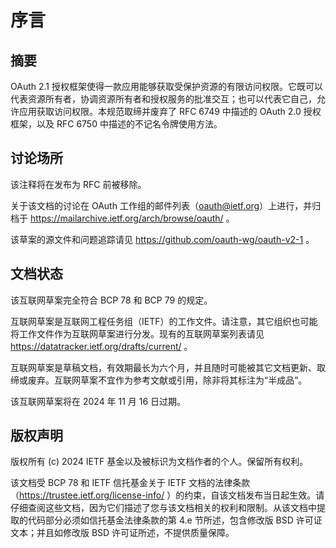 # 序言

## 摘要

OAuth 2.1 授权框架使得一款应用能够获取受保护资源的有限访问权限。它既可以代表资源所有者，协调资源所有者和授权服务的批准交互；也可以代表它自己，允许应用获取访问权限。本规范取缔并废弃了 RFC 6749 中描述的 OAuth 2.0 授权框架，以及 RFC 6750 中描述的不记名令牌使用方法。

## 讨论场所

该注释将在发布为 RFC 前被移除。

关于该文档的讨论在 OAuth 工作组的邮件列表（oauth@ietf.org）上进行，并归档于 https://mailarchive.ietf.org/arch/browse/oauth/ 。

该草案的源文件和问题追踪请见 https://github.com/oauth-wg/oauth-v2-1 。

## 文档状态

该互联网草案完全符合 BCP 78 和 BCP 79 的规定。

互联网草案是互联网工程任务组（IETF）的工作文件。请注意，其它组织也可能将工作文件作为互联网草案进行分发。现有的互联网草案列表请见 https://datatracker.ietf.org/drafts/current/ 。

互联网草案是草稿文档，有效期最长为六个月，并且随时可能被其它文档更新、取缔或废弃。互联网草案不宜作为参考文献或引用，除非将其标注为“半成品”。

该互联网草案将在 2024 年 11 月 16 日过期。

## 版权声明

版权所有 (c) 2024 IETF 基金以及被标识为文档作者的个人。保留所有权利。

该文档受 BCP 78 和 IETF 信托基金关于 IETF 文档的法律条款（https://trustee.ietf.org/license-info/ ）的约束，自该文档发布当日起生效。请仔细查阅这些文档，因为它们描述了您与该文档相关的权利和限制。从该文档中提取的代码部分必须如信托基金法律条款的第 4.e 节所述，包含修改版 BSD 许可证文本；并且如修改版 BSD 许可证所述，不提供质量保障。
